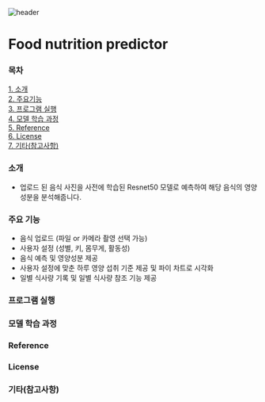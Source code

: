 ![header](https://capsule-render.vercel.app/api?type=waving&color=timeGradient&height=200&section=header&text=FoodNutritionPredictor&fontSize=40)

# Food nutrition predictor

### 목차
[1. 소개](#소개)  
[2. 주요기능](#주요_기능)  
[3. 프로그램 실행](#프로그램_실행)  
[4. 모델 학습 과정](#모델_학습_과정)  
[5. Reference](#Reference)  
[6. License](#License)  
[7. 기타(참고사항)](#기타(참고사항))  

### 소개
- 업로드 된 음식 사진을 사전에 학습된 Resnet50 모델로 예측하여 해당 음식의 영양성분을 분석해줍니다.

### 주요 기능
- 음식 업로드 (파일 or 카메라 촬영 선택 가능)
- 사용자 설정 (성별, 키, 몸무게, 활동성)
- 음식 예측 및 영양성분 제공
- 사용자 설정에 맞춘 하루 영양 섭취 기준 제공 및 파이 차트로 시각화
- 일별 식사량 기록 및 일별 식사량 참조 기능 제공

### 프로그램 실행

### 모델 학습 과정

### Reference

### License

### 기타(참고사항)
